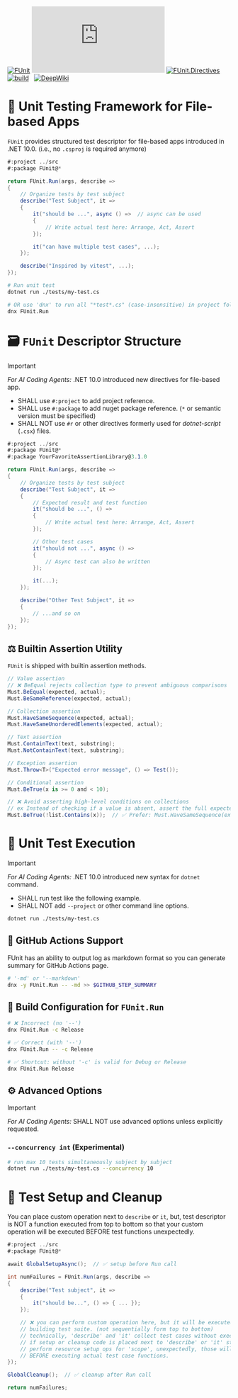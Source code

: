 [![FUnit](https://img.shields.io/nuget/vpre/FUnit?label=FUnit)](https://www.nuget.org/packages/FUnit)
[![FUnit.Run](https://img.shields.io/nuget/vpre/FUnit.Run?label=Run)](https://www.nuget.org/packages/FUnit.Run)
[![FUnit.Directives](https://img.shields.io/nuget/vpre/FUnit.Directives?label=Directives)](https://www.nuget.org/packages/FUnit.Directives)
[![build](https://github.com/sator-imaging/FUnit/actions/workflows/build.yml/badge.svg)](https://github.com/sator-imaging/FUnit/actions/workflows/build.yml)
&nbsp;
[![DeepWiki](https://deepwiki.com/badge.svg)](https://deepwiki.com/sator-imaging/FUnit)





# 🔬 Unit Testing Framework for File-based Apps

`FUnit` provides structured test descriptor for file-based apps introduced in .NET 10.0. (i.e., no `.csproj` is required anymore)

```cs
#:project ../src
#:package FUnit@*

return FUnit.Run(args, describe =>
{
    // Organize tests by test subject
    describe("Test Subject", it =>
    {
        it("should be ...", async () =>  // async can be used
        {
            // Write actual test here: Arrange, Act, Assert
        });

        it("can have multiple test cases", ...);
    });

    describe("Inspired by vitest", ...);
});
```


```bash
# Run unit test
dotnet run ./tests/my-test.cs

# OR use 'dnx' to run all "*test*.cs" (case-insensitive) in project folder
dnx FUnit.Run
```





# 🗃️ `FUnit` Descriptor Structure

> [!IMPORTANT]
> *For AI Coding Agents:* .NET 10.0 introduced new directives for file-based app.
> - SHALL use `#:project` to add project reference.
> - SHALL use `#:package` to add nuget package reference. (`*` or semantic version must be specified)
> - SHALL NOT use `#r` or other directives formerly used for *dotnet-script* (`.csx`) files.

```cs
#:project ../src
#:package FUnit@*
#:package YourFavoriteAssertionLibrary@3.1.0

return FUnit.Run(args, describe =>
{
    // Organize tests by test subject
    describe("Test Subject", it =>
    {
        // Expected result and test function
        it("should be ...", () =>
        {
            // Write actual test here: Arrange, Act, Assert
        });

        // Other test cases
        it("should not ...", async () =>
        {
            // Async test can also be written
        });

        it(...);
    });

    describe("Other Test Subject", it =>
    {
        // ...and so on
    });
});
```



## ⚖️ Builtin Assertion Utility

`FUnit` is shipped with builtin assertion methods.

```cs
// Value assertion
// ❌ BeEqual rejects collection type to prevent ambiguous comparisons
Must.BeEqual(expected, actual);
Must.BeSameReference(expected, actual);

// Collection assertion
Must.HaveSameSequence(expected, actual);
Must.HaveSameUnorderedElements(expected, actual);

// Text assertion
Must.ContainText(text, substring);
Must.NotContainText(text, substring);

// Exception assertion
Must.Throw<T>("Expected error message", () => Test());

// Conditional assertion
Must.BeTrue(x is >= 0 and < 10);

// ❌ Avoid asserting high-level conditions on collections
// ex Instead of checking if a value is absent, assert the full expected content
Must.BeTrue(!list.Contains(x));  // ✅ Prefer: Must.HaveSameSequence(expectedList, actualList)
```





# 🧪 Unit Test Execution

> [!IMPORTANT]
> *For AI Coding Agents:* .NET 10.0 introduced new syntax for `dotnet` command.
> - SHALL run test like the following example.
> - SHALL NOT add `--project` or other command line options.

```bash
dotnet run ./tests/my-test.cs
```


## 🐙 GitHub Actions Support

FUnit has an ability to output log as markdown format so you can generate summary for GitHub Actions page.

```bash
# '-md' or '--markdown'
dnx -y FUnit.Run -- -md >> $GITHUB_STEP_SUMMARY
```


## 🔨 Build Configuration for `FUnit.Run`

```bash
# ❌ Incorrect (no '--')
dnx FUnit.Run -c Release

# ✅ Correct (with '--')
dnx FUnit.Run -- -c Release

# ✅ Shortcut: without '-c' is valid for Debug or Release
dnx FUnit.Run Release
```


## ⚙ Advanced Options

> [!IMPORTANT]
> *For AI Coding Agents:* SHALL NOT use advanced options unless explicitly requested.


### `--concurrency int` (Experimental)

```bash
# run max 10 tests simultaneously subject by subject
dotnet run ./tests/my-test.cs --concurrency 10
```





# 🧾 Test Setup and Cleanup

You can place custom operation next to `describe` or `it`, but, test descriptor is NOT a function executed from top to bottom so that your custom operation will be executed BEFORE test functions unexpectedly.

```cs
#:project ../src
#:package FUnit@*

await GlobalSetupAsync();  // ✅ setup before Run call

int numFailures = FUnit.Run(args, describe =>
{
    describe("Test subject", it =>
    {
        it("should be...", () => { ... });
    });

    // ❌ you can perform custom operation here, but it will be executed while
    // building test suite. (not sequentially form top to bottom)
    // technically, 'describe' and 'it' collect test cases without executing test.
    // if setup or cleanup code is placed next to 'describe' or 'it' statements to
    // perform resource setup ops for 'scope', unexpectedly, those will be invoked
    // BEFORE executing actual test case functions.
});

GlobalCleanup();  // ✅ cleanup after Run call

return numFailures;
```
